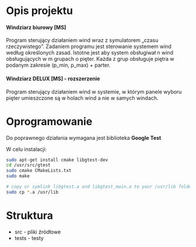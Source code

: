 # Opis projektu
#### Windziarz biurowy [MS]
Program sterujący działaniem wind wraz z symulatorem „czasu rzeczywistego”. Zadaniem
programu jest sterowanie systemem wind według określonych zasad. Istotne jest aby
system obsługiwał n wind obsługujących w m grupach o pięter. Każda z grup obsługuje
piętra w podanym zakresie (p_min, p_max) + parter.
#### Windziarz DELUX [MS] - rozszerzenie
Program sterujący działaniem wind w systemie, w którym panele wyboru pięter umieszczone
są w holach wind a nie w samych windach.

# Oprogramowanie
Do poprawnego działania wymagana jest biblioteka **Google Test**

W celu instalacji:
```bash
sudo apt-get install cmake libgtest-dev
cd /usr/src/gtest
sudo cmake CMakeLists.txt
sudo make

# copy or symlink libgtest.a and libgtest_main.a to your /usr/lib folder
sudo cp *.a /usr/lib
```

# Struktura
* src - pliki źródłowe
* tests - testy
